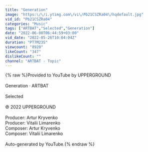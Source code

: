 ```yaml
---
title: "Generation"
image: "https:\/\/i.ytimg.com\/vi\/Pb21CSZRa04\/hqdefault.jpg"
vid_id: "Pb21CSZRa04"
categories: "Music"
tags: ["ARTBAT","Selected","Generation"]
date: "2022-06-08T06:44:59+03:00"
vid_date: "2022-05-26T10:04:04Z"
duration: "PT7M23S"
viewcount: "8920"
likeCount: "347"
dislikeCount: ""
channel: "ARTBAT - Topic"
---
```

{% raw %}Provided to YouTube by UPPERGROUND<br /><br />Generation · ARTBAT<br /><br />Selected<br /><br />℗ 2022 UPPERGROUND<br /><br />Producer: Artur Kryvenko<br />Producer: Vitalii Limarenko<br />Composer: Artur Kryvenko<br />Composer: Vitalii Limarenko<br /><br />Auto-generated by YouTube.{% endraw %}
